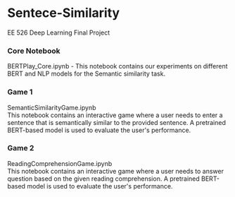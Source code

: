 # Sentece-Similarity
EE 526 Deep Learning Final Project

### Core Notebook
BERTPlay_Core.ipynb - This notebook contains our experiments on different BERT and NLP models for the Semantic similarity task.

### Game 1
SemanticSimilarityGame.ipynb<br>
This notebook contains an interactive game where a user needs to enter a sentence that is semantically similar to the provided sentence. A pretrained BERT-based model is used to evaluate the user's performance. 


### Game 2
ReadingComprehensionGame.ipynb <br>
This notebook contains an interactive game where a user needs to answer question based on the given reading comprehension. A pretrained BERT-based model is used to evaluate the user's performance. 
